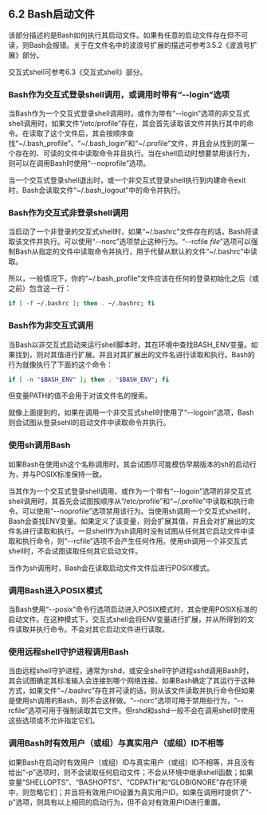 ## 6.2 Bash启动文件

该部分描述的是Bash如何执行其启动文件。如果有任意的启动文件存在但不可读，则Bash会报错。关于在文件名中的波浪号扩展的描述可参考3.5.2《波浪号扩展》部分。

交互式shell可参考6.3《交互式shell》部分。

### Bash作为交互式登录shell调用，或调用时带有“--login”选项

当Bash作为一个交互式登录shell调用时，或作为带有“--login”选项的非交互式shell调用时，如果文件“/etc/profile”存在，其会首先读取该文件并执行其中的命令。在读取了这个文件后，其会按顺序查找“~/.bash_profile”、“~/.bash_login”和“~/.profile”文件，并且会从找到的第一个存在的、可读的文件中读取命令并且执行。当在shell启动时想要禁用该行为，则可以在调用Bash时使用“--noprofile”选项。

当一个交互式登录shell退出时，或一个非交互式登录shell执行到内建命令exit时，Bash会读取文件“~/.bash_logout”中的命令并执行。

### Bash作为交互式非登录shell调用

当启动了一个非登录的交互式shell时，如果“~/.bashrc”文件存在的话，Bash将读取该文件并执行。可以使用“--norc”选项禁止这种行为。“--rcfile *file*”选项可以强制Bash从指定的文件中读取命令并执行，用于代替从默认的文件“~/.bashrc”中读取。

所以，一般情况下，你的“~/.bash_profile”文件应该在任何的登录初始化之后（或之前）包含这一行：

```bash
if [ -f ~/.bashrc ]; then . ~/.bashrc; fi
```

### Bash作为非交互式调用

当Bash以非交互式启动来运行shell脚本时，其在环境中查找BASH_ENV变量。如果找到，则对其值进行扩展。并且对其扩展出的文件名进行读取和执行。Bash的行为就像执行了下面的这个命令：

```bash
if [ -n "$BASH_ENV" ]; then . "$BASH_ENV"; fi
```

但变量PATH的值不会用于对该文件名的搜索。

就像上面提到的，如果在调用一个非交互式shell时使用了“--logoin”选项，Bash则会试图从登录sehll的启动文件中读取命令并执行。

### 使用sh调用Bash

如果Bash在使用sh这个名称调用时，其会试图尽可能模仿早期版本的sh的启动行为，并与POSIX标准保持一致。

当其作为一个交互式登录shell调用，或作为一个带有“--logoin”选项的非交互式shell调用时，其首先会试图按顺序从“/etc/profile”和“~/.profile”中读取和执行命令。可以使用“--noprofile”选项禁用该行为。当使用sh调用一个交互式shell时，Bash会查找ENV变量。如果定义了该变量，则会扩展其值，并且会对扩展出的文件名进行读取和执行。一旦shell作为sh调用时没有试图从任何其它启动文件中读取和执行命令，则“--rcfile”选项不会产生任何作用。使用sh调用一个非交互式shell时，不会试图读取任何其它启动文件。

当作为sh调用时，Bash会在读取启动文件文件后进行POSIX模式。

### 调用Bash进入POSIX模式

当Bash使用“--posix”命令行选项启动进入POSIX模式时，其会使用POSIX标准的启动文件。在这种模式下，交互式shell会将ENV变量进行扩展，并从所得到的文件读取并执行命令。不会对其它启动文件进行读取。

### 使用远程shell守护进程调用Bash

当由远程shell守护进程，通常为rshd，或安全shell守护进程sshd调用Bash时，其会试图确定其标准输入会连接到哪个网络连接。如果Bash确定了其运行于这种方式，如果文件“~/.bashrc”存在并可读的话，则从该文件读取并执行命令但如果是使用sh调用的Bash，则不会这样做。“--norc”选项可用于禁用些行为，“--rcfile”选项可用于强制读取其它文件。但rshd和sshd一般不会在调用shell时使用这些选项或不允许指定它们。

### 调用Bash时有效用户（或组）与真实用户（或组）ID不相等

如果Bash在启动时有效用户（或组）ID与真实用户（或组）ID不相等，并且没有给出“-p”选项时，则不会读取任何启动文件；不会从环境中继承shell函数；如果变量“SHELLOPTS”、“BASHOPTS”、“CDPATH”和“GLOBIGNORE”存在环境中，则忽略它们；并且将有效用户ID设置为真实用户ID。如果在调用时提供了“-p”选项，则具有以上相同的启动行为，但不会对有效用户ID进行重置。